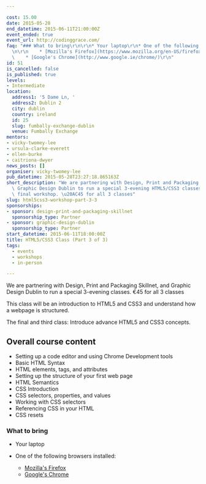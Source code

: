 ```yaml
---

cost: 15.00
date: 2015-05-28
end_datetime: 2015-06-11T21:00:00Z
event_ended: true
event_url: http://codinggrace.com/
faq: "### What to bring\r\n\r\n* Your laptop\r\n* One of the following browsers installed:\r\
  \n\r\n    * [Mozilla's Firefox](https://www.mozilla.org/en-US/firefox/new/)\r\n\
  \    * [Google's Chrome](http://www.google.ie/chrome/)\r\n"
id: 51
is_cancelled: false
is_published: true
levels:
- Intermediate
location:
  address1: '5 Dame Ln, '
  address2: Dublin 2
  city: dublin
  country: ireland
  id: 25
  slug: fumbally-exchange-dublin
  venue: Fumbally Exchange
mentors:
- vicky-twomey-lee
- ursula-clarke-everett
- ellen-burke
- caitriona-dwyer
news_posts: []
organiser: vicky-twomey-lee
pub_datetime: 2015-05-28T23:27:18.865163Z
short_description: "We are partnering with Design, Print and Packaging Skillnet, and\
  \ Graphic Design Dublin to run a special 3-evening HTML5/CSS3 classes. This is the\
  \ final workshop. \u20AC45 for all 3 classes"
slug: html5css3-workshop-part-3-3
sponsorships:
- sponsor: design-print-and-packaging-skillnet
  sponsorship_type: Partner
- sponsor: graphic-design-dublin
  sponsorship_type: Partner
start_datetime: 2015-06-11T18:00:00Z
title: HTML5/CSS3 Class (Part 3 of 3)
tags:
  - events
  - workshops
  - in-person

---
```


We are partnering with Design, Print and Packaging Skillnet, and Graphic Design Dublin to run a special 3-evening classes.  €45 for all 3 classes

This class will be an introduction to HTML5 and CSS3 and understand how a webpage is structured.

The final and third class: Introduce advance HTML5 and CSS3 concepts.

## Overall course content

* Setting up a code editor and using Chrome Development tools
* Basic HTML Syntax
* HTML elements, tags, and attributes
* Setting up the structure of your first web page
* HTML Semantics
* CSS Introduction
* CSS selectors, properties, and values
* Working with CSS selectors
* Referencing CSS in your HTML
* CSS resets


### What to bring

* Your laptop
* One of the following browsers installed:

    * [Mozilla's Firefox](https://www.mozilla.org/en-US/firefox/new/)
    * [Google's Chrome](http://www.google.ie/chrome/)
